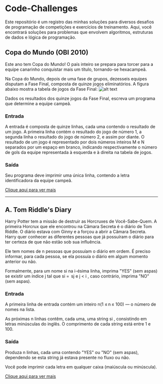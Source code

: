 # Code-Challenges
Este repositório é um registro das minhas soluções para diversos desafios de programação de competições e exercícios de treinamento. Aqui, você encontrará soluções para problemas que envolvem algoritmos, estruturas de dados e lógica de programação.

## Copa do Mundo (OBI 2010)
Este ano tem Copa do Mundo! O país inteiro se prepara para torcer para a equipe canarinho conquistar mais um título, tornando-se hexacampeã.

Na Copa do Mundo, depois de uma fase de grupos, dezesseis equipes disputam a Fase Final, composta de quinze jogos eliminatórios. A figura abaixo mostra a tabela de jogos da Fase Final:
![alt text](https://neps.academy/_ipx/_/https://api.neps.academy/image/1358.png)

Dados os resultados dos quinze jogos da Fase Final, escreva um programa que determine a equipe campeã.

### Entrada
A entrada é composta de quinze linhas, cada uma contendo o resultado de um jogo. A primeira linha contém o resultado do jogo de número 1, a segunda linha o resultado do jogo de número 2, e assim por diante. O resultado de um jogo é representado por dois números inteiros M e N separados por um espaço em branco, indicando respectivamente o número de gols da equipe representada à esquerda e à direita na tabela de jogos.

### Saída
Seu programa deve imprimir uma única linha, contendo a letra identificadora da equipe campeã.

[Clique aqui para ver mais](https://neps.academy/br/exercise/276)

---

## A. Tom Riddle's Diary

Harry Potter tem a missão de destruir as Horcruxes de Você-Sabe-Quem. A primeira Horcrux que ele encontrou na Câmara Secreta é o diário de Tom Riddle. O diário estava com Ginny e a forçou a abrir a Câmara Secreta. Harry quer conhecer as diferentes pessoas que já possuíram o diário para ter certeza de que não estão sob sua influência.

Ele tem nomes de n pessoas que possuíam o diário em ordem. É preciso informar, para cada pessoa, se ela possuía o diário em algum momento anterior ou não.

Formalmente, para um nome si na i-ésima linha, imprima "YES" (sem aspas) se existir um índice j tal que si =  sj e j < i , caso contrário, imprima "NO" (sem aspas).

### Entrada
A primeira linha de entrada contém um inteiro n(1 ≤ n ≤ 100) — o número de nomes na lista.

As próximas n linhas contêm, cada uma, uma string si , consistindo em letras minúsculas do inglês. O comprimento de cada string está entre 1 e 100.

### Saída
Produza n linhas, cada uma contendo "YES" ou "NO" (sem aspas), dependendo se esta string já estava presente no fluxo ou não.

Você pode imprimir cada letra em qualquer caixa (maiúscula ou minúscula).

[Clique aqui para ver mais](https://codeforces.com/contest/855/problem/A)
